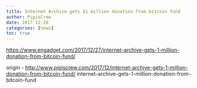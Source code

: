```yaml
---
title: Internet Archive gets $1 million donation from bitcoin fund
author: PipisCrew
date: 2017-12-28
categories: [news]
toc: true
---
```


https://www.engadget.com/2017/12/27/internet-archive-gets-1-million-donation-from-bitcoin-fund/

origin - http://www.pipiscrew.com/2017/12/internet-archive-gets-1-million-donation-from-bitcoin-fund/ internet-archive-gets-1-million-donation-from-bitcoin-fund